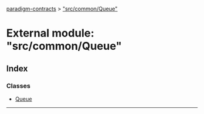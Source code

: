 [paradigm-contracts](../README.md) > ["src/common/Queue"](../modules/_src_common_queue_.md)

# External module: "src/common/Queue"

## Index

### Classes

* [Queue](../classes/_src_common_queue_.queue.md)

---

